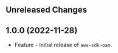 Unreleased Changes
------------------

1.0.0 (2022-11-28)
------------------

* Feature - Initial release of `aws-sdk-oam`.

